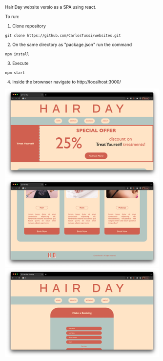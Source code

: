 Hair Day website versio  as a SPA using react.

To run:
1) Clone repository
```
git clone https://github.com/CarlosTussi/websites.git
```
2) On the same directory as "package.json" run the command
```
npm install
```

3) Execute 
```
npm start
```

4) Inside the brownser navigate to http://localhost:3000/


![alt text](https://github.com/CarlosTussi/images/blob/main/hd1.png)
![alt text](https://github.com/CarlosTussi/images/blob/main/hd2.png)
![alt text](https://github.com/CarlosTussi/images/blob/main/hd3.png)
